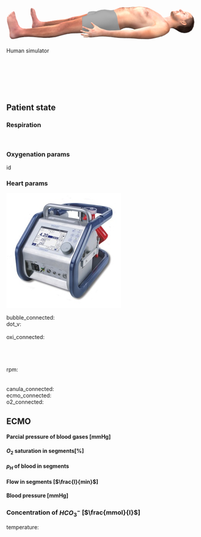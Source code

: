 
<bdl-remote-value remoteurl="http://patf-lab06.lf1.cuni.cz:5000/lungsim" interval="1000" id="lungsim" inputs="rate;muscle_pressure;blend_duration;compliance;peep;resistance;run"></bdl-remote-value>
<bdl-remote-value remoteurl="http://patf-lab06.lf1.cuni.cz:5000/cardiohelp" interval="1000" id="cardiohelp" inputs="p_art;p_ven;temp;dot_v"></bdl-remote-value>
<bdl-remote-value remoteurl="http://patf-lab06.lf1.cuni.cz:5000/manequin" interval="1000" id="manequin"></bdl-remote-value>

<div class="w3-row">
<div class="w3-half">

<div class="w3-row">
<div class="w3-twothird">

![body](body.png)

<bdl-chartjs-time id="id11" width="500" height="150" fromid="lungsim" refindex="7" refvalues="1" labels="tidal volume"></bdl-chartjs-time>


</div>
<div class="w3-third w3-tiny">

Human simulator <bdl-checkbox id="run" default="true" titlemin="STOPPED" titlemax="RUNNING"></bdl-checkbox><br/>
<!--bdl-range id="rate" min="0" max="100" default="7" step="0.5" title="breath rate [1/min]"></bdl-range><br/-->
<bdl-range id="blend_duration" min="1" max="10" default="4" step="1" title="how many breaths to change value [1]"></bdl-range><br/>
<bdl-range id="compliance" min="0.5" max="250" default="50" step="0.5" title="Compliance [ml/cmH2O]"></bdl-range><br/>
<bdl-range id="muscle_pressure" min="0" max="100" default="11" title="Muscle Pressure [cmH2O]"></bdl-range><br/>
<bdl-range id="peep" min="4" max="8" default="5" title="Initial pressure [cmH2O]"></bdl-range><br/>
<bdl-range id="resistance" min="8" max="150" default="35" title="Resistance [cmH2O/(l.s)]"></bdl-range><br/>

</div>
</div>

<div class="w3-row">
<div class="w3-third">

## **Patient state**

<bdl-buttonparams title="Set physiologic values" ids="id1,id2,id3,rate,id5,id6,id8,id9" values="0.02,1.25,1.25,17,500,150,0,0"></bdl-buttonparams>

### Respiration

<!--bdl-range id="id4" title="Breath rate [1/min]" min="0" max="40" default="17" step="1" maxlength="8"></bdl-range-->
<bdl-range id="rate" min="0" max="100" default="17" step="0.5" title="breath rate [1/min]"></bdl-range><br/>
<bdl-range id="id5" title="Breath volume [ml]" min="100" max="2500" default="500" step="1" maxlength="8" fromid="lungsim" refindex="7"></bdl-range>

</div>
<div class="w3-third">

### Oxygenation params

<bdl-range id="id6" title="Death space volume [ml]" min="0" max="2500" default="150" step="10" maxlength="8"></bdl-range>

<bdl-range id="id1" title="Fraction of P-L shunts [0-1]" min="0" max="1" default="0.02" step="0.02" maxlength="8"></bdl-range>id

<bdl-buttonparams title="Set respiration failure" ids="id1,rate,id5,id6" values="0.2,17,500,300"></bdl-buttonparams>
</div>
<div class="w3-third">

### Heart params
<bdl-range id="id2" title="Power of left heart (StarlingLeft)" min="0" max="1.5" default="1.25" step="0.125" maxlength="8"></bdl-range>

<bdl-range id="id3" title="Power of right heart (StarlingRight)" min="0" max="1.5" default="1.25" step="0.25" maxlength="8"></bdl-range>

<bdl-buttonparams title="Set cardiac failure" ids="id2,id3" values="0.5,0.5"></bdl-buttonparams>

</div></div>

</div>
<div class="w3-half">

<div class="w3-row">
<div class="w3-twothird">

![cardiohelp](cardiohelp.jpg)

<bdl-chartjs-time id="id12" width="500" height="150" fromid="cardiohelp" refindex="5" refvalues="1" labels="RPM" maxdata="86400"></bdl-chartjs-time>
</div>
<div class="w3-third w3-tiny">

bubble_connected:<bdl-value fromid="cardiohelp" refindex="0" throttle="0"></bdl-value><br/>
dot_v:<bdl-value fromid="cardiohelp" refindex="1" throttle="0"></bdl-value><br/>
<bdl-range id="dot_v" min="0" max="1600" default="100" step="1" title="dot_v [l/min]"></bdl-range><br/>
oxi_connected:<bdl-value fromid="cardiohelp" refindex="2" throttle="0"></bdl-value><br/>
<bdl-range id="p_art" min="0" max="160" default="100" step="1" title="p_art [mmHg]" ids2="p_art" convertors="1,133.322" fromid="idfmi" refindex="17"></bdl-range><br/>
<bdl-value fromid="cardiohelp" refindex="3" throttle="0"></bdl-value><br/>
<bdl-range id="p_ven" min="0" max="160" default="20" step="1" title="p_ven [mmHg]" ids2="p_art" convertors="1,133.322" fromid="idfmi" refindex="18"></bdl-range><br/>
<bdl-value fromid="cardiohelp" refindex="4" throttle="0"></bdl-value><br/>
rpm: <bdl-value fromid="cardiohelp" refindex="5" throttle="0"></bdl-value><br/>
<bdl-range id="temp" min="20" max="42" default="37" step="0.1" title="temp [deg C]"></bdl-range><br/>
<bdl-value fromid="cardiohelp" refindex="6" throttle="0"></bdl-value><br/>
canula_connected:<bdl-value fromid="manequin" refindex="0" throttle="0"></bdl-value><br/>
ecmo_connected:<bdl-value fromid="manequin" refindex="1" throttle="0"></bdl-value><br/>
o2_connected:<bdl-value fromid="manequin" refindex="2" throttle="0"></bdl-value><br/>

## **ECMO**

<bdl-range id="id7" title="ECMO setting: 0 - VV; 1 - VA" min="0" max="1" default="0" step="1" maxlength="4"></bdl-range>

<bdl-range id="id8" title="rotation of ECMO [rpm]" min="0" max="5000" default="0" step="50" fromid="cardiohelp" refindex="5"></bdl-range>

<bdl-range id="id9" title="Sweep (volume of gases going through ECMO)[ml/min]" min="0" max="8000" default="0" step="250" maxlength="8"></bdl-range>

<bdl-range id="id10" title="Fraction conc. of O2[0-1]" min="0.21" max="1" default="0.21" step="0.01" maxlength="8"></bdl-range>

<bdl-buttonparams title="Set basic VV-ECMO" ids="id7,id8,id9,id10" values="0,3500,2500,0.8"></bdl-buttonparams>
<bdl-buttonparams title="Set basic VA-ECMO" ids="id7,id8,id9,id10" values="1,4000,3000,0.5"></bdl-buttonparams>


</div>
</div>


</div>
</div>
</div>


<div class="w3-row">
<div class="w3-third">

<bdl-fmi id="idfmi" mode="" src="modelECMO_ECMOSimNoReg.js" fminame="modelECMO_ECMOSimNoReg" tolerance="0.000001" starttime="0" fstepsize="0.1" guid="{1dfd8846-2f82-40f8-8b34-bd76b3a3c1ea}" valuereferences="905971254,905971208,905972945,905972991,905970845,905970846,905969984,905970441,905970885,905973162,905973946,905970848,905972838,100666550,905973350,905974145,905973985,905971304,637535866,905969981,905970438,905970882,905971135" valuelabels="pO2Arteries.partialPressure,pCO2Arteries.partialPressure,pO2Veins.partialPressure,pCO2Veins.partialPressure,Tissue.chemicalSolution.bloodGases.pO2,Tissue.chemicalSolution.bloodGases.pCO2,Arteries.chemicalSolution.bloodGases.sO2,Veins.chemicalSolution.bloodGases.sO2,Tissue.chemicalSolution.bloodGases.sO2,pH_Arteries.pH,pH_Veins.pH,Tissue.chemicalSolution.bloodGases.pH,flowMeasureCardiacOutput.volumeFlowRate,MinuteVolume.SolutionFlow,flowMeasureAlveols.volumeFlowRate,flowMeasureECMO.volumeFlowRate,flowMeasureSweep.volumeFlowRate,pressureArterial.pressure,PressureVeins.pressure,Arteries.chemicalSolution.bloodGases.cHCO3,Veins.chemicalSolution.bloodGases.cHCO3,Tissue.chemicalSolution.bloodGases.cHCO3,pO2_tissue.temperature" inputs="id1,16777223,1,1,0;id2,16777224,1,7998000,0;id3,16777225,1,7998000,0;rate,16777226,1,60,0;id5,16777227,1,1000000,0;id6,16777228,1,1000000,0;id7,16777232,1,1,0;id8,16777233,1,1,0;id9,16777234,1,60000000,0;id10,16777235,1,1,0" inputlabels="Shunts,StarlingLeft,StarlingRight,RR,TV,DV,VAV,RPM,SWEEP,FiO2"></bdl-fmi>


#### Parcial pressure of blood gases [mmHg]
<bdl-chartjs-time id="id11" width="360" height="240" fromid="idfmi" labels="Arterial pO2, Arterial pCO2, Venous pO2, Venous pCO2,Mixed pO2,Mixed pCO2" initialdata="" refindex="0" refvalues="6" convertors="x*0.00750061683;x*0.00750061683;x*0.00750061683;x*0.00750061683;x*0.00750061683;x*0.00750061683"></bdl-chartjs-time>

#### $O_2$ saturation in segments[%]
<bdl-chartjs-time id="id12" width="360" height="240" fromid="idfmi" labels="Arterial sO2, Venous sO2,Mixed sO2" initialdata="" refindex="6" refvalues="3" convertors="x*100;x*100;x*100"></bdl-chartjs-time>

</div>
<div class="w3-third">


#### $p_H$ of blood in segments
<bdl-chartjs-time id="id12" width="360" height="240" fromid="idfmi" labels="Arterial pH,Venous pH,Mixed pH" initialdata="" refindex="9" refvalues="3"></bdl-chartjs-time>

#### Flow in segments [$\frac{l}{min}$]
<bdl-chartjs-time id="id12" width="360" height="240" fromid="idfmi" labels="Minute cardiac output,Minute ventilation rate, Alveolar ventilation, Flowrate of blood through ECMO, Sweep" initialdata="" refindex="12" refvalues="5" convertors="x*60000;x*60000;x*60000;x*60000;x*60000"></bdl-chartjs-time>

</div>
<div class="w3-third">


#### Blood pressure [mmHg]
<bdl-chartjs-time id="id12" width="360" height="240" fromid="idfmi" labels="Mean arterial pressure, Venous pressure" initialdata="" refindex="17" refvalues="2" convertors="x*0.00750061683; x*0.00750061683"></bdl-chartjs-time>

### Concentration of $HCO_3^-$ [$\frac{mmol}{l}$]
<bdl-chartjs-time id="id12" width="360" height="240" fromid="idfmi" labels="Arteriak HCO3,Venous HCO3,Mixed HCO3" initialdata="" refindex="19" refvalues="3" convertors=""></bdl-chartjs-time>

temperature: <bdl-value id="temperaturemodel" fromid="idfmi" refindex="22" convertor="1,1,-272.15"></bdl-value><bdl-bind2previous fromid="temperaturemodel" toid="temp"></bdl-bind2previous>

</div></div>
